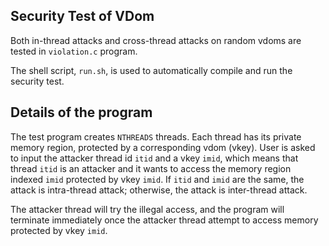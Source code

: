 ## Security Test of VDom
Both in-thread attacks and cross-thread attacks on random vdoms are tested in `violation.c` program.

The shell script, `run.sh`, is used to automatically compile and run the security test.

## Details of the program
The test program creates `NTHREADS` threads. Each thread has its private memory region, protected by a corresponding vdom (vkey). User is asked to input the attacker thread id `itid` and a vkey `imid`, which means that thread `itid` is an attacker and it wants to access the memory region indexed `imid` protected by vkey `imid`. If `itid` and `imid` are the same, the attack is intra-thread attack; otherwise, the attack is inter-thread attack.

The attacker thread will try the illegal access, and the program will terminate immediately once the attacker thread attempt to access memory protected by vkey `imid`.
